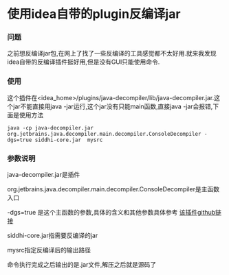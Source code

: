 # 使用idea自带的plugin反编译jar


### 问题
之前想反编译jar包,在网上了找了一些反编译的工具感觉都不太好用.就来我发现idea自带的反编译插件挺好用,但是没有GUI只能使用命令.

### 使用
这个插件在<idea_home>/plugins/java-decompiler/lib/java-decompiler.jar.这个jar不能直接用java -jar运行,这个jar没有只能main函数,直接java -jar会报错,下面是使用方法
```shell
java -cp java-decompiler.jar   org.jetbrains.java.decompiler.main.decompiler.ConsoleDecompiler -dgs=true siddhi-core.jar  mysrc
```
### 参数说明
java-decompiler.jar是插件

org.jetbrains.java.decompiler.main.decompiler.ConsoleDecompiler是主函数入口

-dgs=true 是这个主函数的参数,具体的含义和其他参数具体参考 [该插件github链接](https://github.com/fesh0r/fernflower)

siddhi-core.jar指需要反编译的jar

mysrc指定反编译后的输出路径 

命令执行完成之后输出的是.jar文件,解压之后就是源码了



